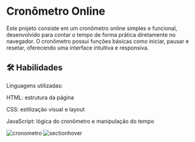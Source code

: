 




# Cronômetro Online

Este projeto consiste em um cronômetro online simples e funcional, desenvolvido para contar o tempo de forma prática diretamente no navegador. O cronômetro possui funções básicas como iniciar, pausar e resetar, oferecendo uma interface intuitiva e responsiva.


## 🛠 Habilidades


Linguagens utilizadas:

HTML: estrutura da página

CSS: estilização visual e layout

JavaScript: lógica do cronômetro e manipulação do tempo





![cronometro](https://github.com/user-attachments/assets/b28a6e46-3776-4d61-9c05-2684f05bf643)
![sectionhover](https://github.com/user-attachments/assets/d7648154-67df-461b-a230-2a0c62e45e3e)
